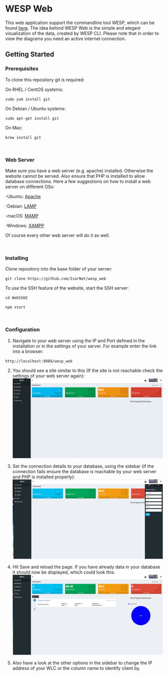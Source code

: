 # WESP Web

This web application support the commandline tool WESP, which can be found [here](%https://github.com/IsarNet/wesp). 
The idea behind WESP Web is the simple and elegant visualization of the data, created by WESP CLI. 
Please note that in order to view the diagrams you need an active internet connection. 

## Getting Started


### Prerequisites

To clone this repository git is required:

On RHEL / CentOS systems:
```
sudo yum install git
```
On Debian / Ubuntu systems:
```
sudo apt-get install git
```
On Mac:
```
brew install git
```
<br />

### Web Server
Make sure you have a web server (e.g. apache) installed. 
Otherwise the website cannot be served. Also ensure that PHP is installed to allow database connections.
Here a few suggestions on how to install a web server on different OSs:

-Ubuntu: [Apache](%https://www.digitalocean.com/community/tutorials/how-to-install-the-apache-web-server-on-ubuntu-16-04)

-Debian: [LAMP](%https://www.digitalocean.com/community/tutorials/how-to-install-linux-apache-mysql-php-lamp-stack-on-debian)

-macOS: [MAMP](%https://www.mamp.info/de/)

-Windows: [XAMPP](%https://www.apachefriends.org/de/index.html)

Of course every other web server will do it as well.

<br />

### Installing
Clone repository into the base folder of your server:
```
git clone https://github.com/IsarNet/wesp_web
```

To use the SSH feature of the website, start the SSH server:
```
cd WebSSH2
```
```
npm start
```

<br />

### Configuration
1. Navigate to your web server using the IP and Port defined in the installation or in the settings of your server. 
For example enter the link into a browser:
```
http://localhost:8888/wesp_web
```

2. You should see a site similar to this (If the site is not reachable check the settings of your web server again):
![Homepage](img/doc_homepage.png)    

3. Set the connection details to your database, using the sidebar 
(if the connection fails ensure the database is reachable by your web server and PHP is installed properly):
![Database Settings](img/doc_db_settings.png) 

4. Hit Save and reload the page. If you have already data in your database it should now be displayed, which could look this:
 ![Configuration done](img/doc_done.png) 

5. Also have a look at the other options in the sidebar to change the IP address of your WLC or the column name to identify client by. 